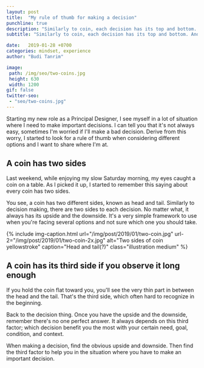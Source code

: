 ```yaml
---
layout: post
title:  "My rule of thumb for making a decision"
punchline: true
description: "Similarly to coin, each decision has its top and bottom. And the middle."
subtitle: "Similarly to coin, each decision has its top and bottom. And the middle."

date:   2019-01-28 +0700
categories: mindset, experience
author: "Budi Tanrim"

image:
 path: /img/seo/two-coins.jpg
 height: 630
 width: 1200
gif: false
twitter-seo: 
 - "seo/two-coins.jpg"
---
```


Starting my new role as a Principal Designer, I see myself in a lot of situation where I need to make important decisions. I can tell you that it's not always easy, sometimes I'm worried if I'll make a bad decision. Derive from this worry, I started to look for a rule of thumb when considering different options and I want to share where I'm at.


## A coin has two sides
Last weekend, while enjoying my slow Saturday morning, my eyes caught a coin on a table. As I picked it up, I started to remember this saying about every coin has two sides.

You see, a coin has two different sides, known as head and tail. Similarly to decision making, there are two sides to each decision. No matter what, it always has its upside and the downside. It's a very simple framework to use when you're facing several options and not sure which one you should take.

{% include img-caption.html 
url="/img/post/2019/01/two-coin.jpg" 
url-2="/img/post/2019/01/two-coin-2x.jpg" 
alt="Two sides of coin yellowstroke" 
caption="Head and tail(?)" 
class="illustration medium" %}

## A coin has its third side if you observe it long enough
If you hold the coin flat toward you, you'll see the very thin part in between the head and the tail. That's the third side, which often hard to recognize in the beginning.

Back to the decision thing. Once you have the upside and the downside, remember there's no one perfect answer. It always depends on this third factor; which decision benefit you the most with your certain need, goal, condition, and context.

When making a decision, find the obvious upside and downside. Then find the third factor to help you in the situation where you have to make an important decision.